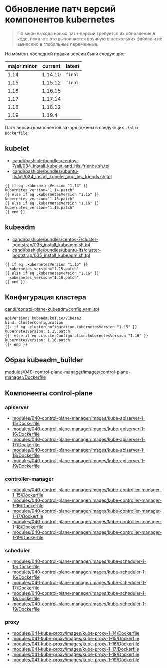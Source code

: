 # Обновление патч версий компонентов kubernetes

> По мере выхода новых патч-версий требуется их обновление в коде, пока что это выполняется вручную в нескольких файлах и не вынесено в глобальные переменные.

На момент последней правки версии были следующие:

| major.minor | current | latest |
| --- | --- | --- |
| 1.14 | 1.14.10 | `final` |
| 1.15 | 1.15.12 | `final` |
| 1.16 | 1.16.15 |         |
| 1.17 | 1.17.14 |         |
| 1.18 | 1.18.12 |         |
| 1.19 | 1.19.4  |         |

Патч версии компонентов захардкожены в следующих `.tpl` и `Dockerfile`:

## kubelet
- [candi/bashible/bundles/centos-7/all/034_install_kubelet_and_his_friends.sh.tpl](../../../candi/bashible/bundles/centos-7/all/034_install_kubelet_and_his_friends.sh.tpl)
- [candi/bashible/bundles/ubuntu-lts/all/034_install_kubelet_and_his_friends.sh.tpl](../../../candi/bashible/bundles/ubuntu-lts/all/034_install_kubelet_and_his_friends.sh.tpl)

```gotemplate
{{ if eq .kubernetesVersion "1.14" }}
kubernetes_version="1.14.patch"
{{ else if eq .kubernetesVersion "1.15" }}
kubernetes_version="1.15.patch"
{{ else if eq .kubernetesVersion "1.16" }}
kubernetes_version="1.16.patch"
{{ end }}
```

## kubeadm
- [candi/bashible/bundles/centos-7/cluster-bootstrap/035_install_kubeadm.sh.tpl](../../../candi/bashible/bundles/centos-7/cluster-bootstrap/035_install_kubeadm.sh.tpl)
- [candi/bashible/bundles/ubuntu-lts/cluster-bootstrap/035_install_kubeadm.sh.tpl](../../../candi/bashible/bundles/ubuntu-lts/cluster-bootstrap/035_install_kubeadm.sh.tpl)

```gotemplate
{{ if eq .kubernetesVersion "1.15" }}
  kubernetes_version="1.15.patch"
{{ else if eq .kubernetesVersion "1.16" }}
  kubernetes_version="1.16.patch"
{{ end }}
```

## Конфигурация кластера
[candi/control-plane-kubeadm/config.yaml.tpl](../../../candi/control-plane-kubeadm/config.yaml.tpl)
```gotemplate
apiVersion: kubeadm.k8s.io/v1beta2
kind: ClusterConfiguration
{{- if eq .clusterConfiguration.kubernetesVersion "1.15" }}
kubernetesVersion: 1.15.patch
{{- else if eq .clusterConfiguration.kubernetesVersion "1.16" }}
kubernetesVersion: 1.16.patch
{{- end }}
```
## Образ kubeadm_builder
[modules/040-control-plane-manager/images/control-plane-manager/Dockerfile](../../../modules/040-control-plane-manager/images/control-plane-manager/Dockerfile)

## Компоненты control-plane

### apiserver
- [modules/040-control-plane-manager/images/kube-apiserver-1-15/Dockerfile](../../../modules/040-control-plane-manager/images/kube-apiserver-1-15/Dockerfile)
- [modules/040-control-plane-manager/images/kube-apiserver-1-16/Dockerfile](../../../modules/040-control-plane-manager/images/kube-apiserver-1-16/Dockerfile)
- [modules/040-control-plane-manager/images/kube-apiserver-1-17/Dockerfile](../../../modules/040-control-plane-manager/images/kube-apiserver-1-17/Dockerfile)
- [modules/040-control-plane-manager/images/kube-apiserver-1-18/Dockerfile](../../../modules/040-control-plane-manager/images/kube-apiserver-1-18/Dockerfile)
- [modules/040-control-plane-manager/images/kube-apiserver-1-19/Dockerfile](../../../modules/040-control-plane-manager/images/kube-apiserver-1-19/Dockerfile)

### controller-manager
- [modules/040-control-plane-manager/images/kube-controller-manager-1-15/Dockerfile](../../../modules/040-control-plane-manager/images/kube-controller-manager-1-15/Dockerfile)
- [modules/040-control-plane-manager/images/kube-controller-manager-1-16/Dockerfile](../../../modules/040-control-plane-manager/images/kube-controller-manager-1-16/Dockerfile)
- [modules/040-control-plane-manager/images/kube-controller-manager-1-17/Dockerfile](../../../modules/040-control-plane-manager/images/kube-controller-manager-1-17/Dockerfile)
- [modules/040-control-plane-manager/images/kube-controller-manager-1-18/Dockerfile](../../../modules/040-control-plane-manager/images/kube-controller-manager-1-18/Dockerfile)
- [modules/040-control-plane-manager/images/kube-controller-manager-1-19/Dockerfile](../../../modules/040-control-plane-manager/images/kube-controller-manager-1-19/Dockerfile)

### scheduler
- [modules/040-control-plane-manager/images/kube-scheduler-1-15/Dockerfile](../../../modules/040-control-plane-manager/images/kube-scheduler-1-15/Dockerfile)
- [modules/040-control-plane-manager/images/kube-scheduler-1-16/Dockerfile](../../../modules/040-control-plane-manager/images/kube-scheduler-1-16/Dockerfile)
- [modules/040-control-plane-manager/images/kube-scheduler-1-17/Dockerfile](../../../modules/040-control-plane-manager/images/kube-scheduler-1-17/Dockerfile)
- [modules/040-control-plane-manager/images/kube-scheduler-1-18/Dockerfile](../../../modules/040-control-plane-manager/images/kube-scheduler-1-18/Dockerfile)
- [modules/040-control-plane-manager/images/kube-scheduler-1-19/Dockerfile](../../../modules/040-control-plane-manager/images/kube-scheduler-1-19/Dockerfile)

### proxy
- [modules/041-kube-proxy/images/kube-proxy-1-14/Dockerfile](../../../modules/041-kube-proxy/images/kube-proxy-1-14/Dockerfile)
- [modules/041-kube-proxy/images/kube-proxy-1-15/Dockerfile](../../../modules/041-kube-proxy/images/kube-proxy-1-15/Dockerfile)
- [modules/041-kube-proxy/images/kube-proxy-1-16/Dockerfile](../../../modules/041-kube-proxy/images/kube-proxy-1-16/Dockerfile)
- [modules/041-kube-proxy/images/kube-proxy-1-17/Dockerfile](../../../modules/041-kube-proxy/images/kube-proxy-1-17/Dockerfile)
- [modules/041-kube-proxy/images/kube-proxy-1-18/Dockerfile](../../../modules/041-kube-proxy/images/kube-proxy-1-18/Dockerfile)
- [modules/041-kube-proxy/images/kube-proxy-1-19/Dockerfile](../../../modules/041-kube-proxy/images/kube-proxy-1-19/Dockerfile)
